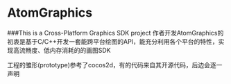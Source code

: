 # AtomGraphics
###This is a Cross-Platform Graphics SDK project
作者开发AtomGraphics的初衷是基于C/C++开发一套能跨平台绘图的API，能充分利用各个平台的特性，实现高流畅度、低内存消耗的的画图SDK

工程的雏形(prototype)参考了cocos2d，有的代码来自其开源代码，后边会逐一声明

